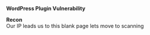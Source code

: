 **WordPress Plugin Vulnerability** 
 
**Recon**  
Our IP leads us to this blank page lets move to scanning

